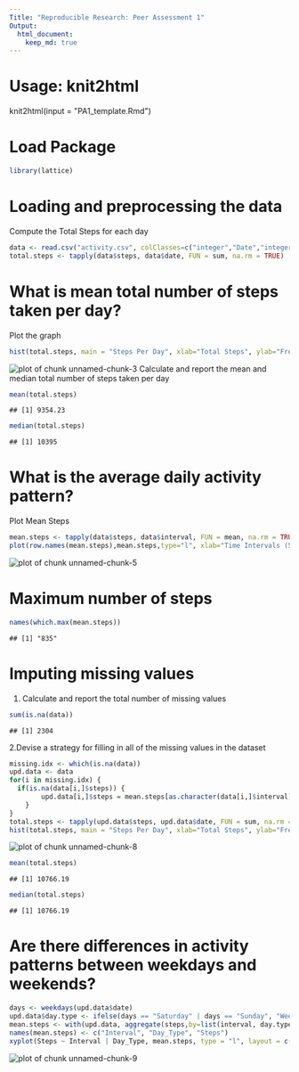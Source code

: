 ```yaml
---
Title: "Reproducible Research: Peer Assessment 1"
Output: 
  html_document:
    keep_md: true
---
```

# Usage: knit2html
knit2html(input = "PA1_template.Rmd")

# Load Package

```r
library(lattice)
```

# Loading and preprocessing the data
Compute the Total Steps for each day

```r
data <- read.csv("activity.csv", colClasses=c("integer","Date","integer"))
total.steps <- tapply(data$steps, data$date, FUN = sum, na.rm = TRUE)
```

# What is mean total number of steps taken per day?
Plot the graph

```r
hist(total.steps, main = "Steps Per Day", xlab="Total Steps", ylab="Frequency")
```

![plot of chunk unnamed-chunk-3](figure/unnamed-chunk-3-1.png) 
Calculate and report the mean and median total number of steps taken per day

```r
mean(total.steps)
```

```
## [1] 9354.23
```

```r
median(total.steps)
```

```
## [1] 10395
```

# What is the average daily activity pattern?
Plot Mean Steps

```r
mean.steps <- tapply(data$steps, data$interval, FUN = mean, na.rm = TRUE)
plot(row.names(mean.steps),mean.steps,type="l", xlab="Time Intervals (5-minute)",ylab = "Mean Steps", main = "Average Steps Taken at 5 minute Intervals")
```

![plot of chunk unnamed-chunk-5](figure/unnamed-chunk-5-1.png) 

# Maximum number of steps

```r
names(which.max(mean.steps))
```

```
## [1] "835"
```

# Imputing missing values
1. Calculate and report the total number of missing values 

```r
sum(is.na(data))
```

```
## [1] 2304
```
2.Devise a strategy for filling in all of the missing values in the dataset

```r
missing.idx <- which(is.na(data))
upd.data <- data
for(i in missing.idx) {
  if(is.na(data[i,]$steps)) {
 		upd.data[i,]$steps = mean.steps[as.character(data[i,]$interval)]
	}
}
total.steps <- tapply(upd.data$steps, upd.data$date, FUN = sum, na.rm = TRUE)
hist(total.steps, main = "Steps Per Day", xlab="Total Steps", ylab="Frequency")
```

![plot of chunk unnamed-chunk-8](figure/unnamed-chunk-8-1.png) 

```r
mean(total.steps)
```

```
## [1] 10766.19
```

```r
median(total.steps)
```

```
## [1] 10766.19
```

# Are there differences in activity patterns between weekdays and weekends?

```r
days <- weekdays(upd.data$date)
upd.data$day.type <- ifelse(days == "Saturday" | days == "Sunday", "Weekend", "Weekday")
mean.steps <- with(upd.data, aggregate(steps,by=list(interval, day.type), mean))
names(mean.steps) <- c("Interval", "Day_Type", "Steps")
xyplot(Steps ~ Interval | Day_Type, mean.steps, type = "l", layout = c(1, 2), xlab = "Interval", ylab = "Number of Steps")
```

![plot of chunk unnamed-chunk-9](figure/unnamed-chunk-9-1.png) 
